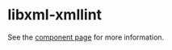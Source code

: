 # libxml-xmllint

See the [component page](https://hubgit.github.io/libxml-xmllint) for more information.
